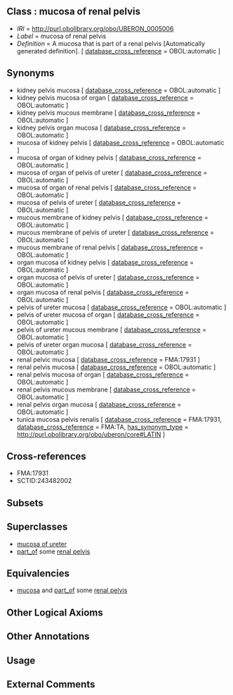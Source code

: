 
## Class : mucosa of renal pelvis

 * *IRI* = http://purl.obolibrary.org/obo/UBERON_0005006
 * *Label* = mucosa of renal pelvis
 * *Definition* = A mucosa that is part of a renal pelvis [Automatically generated definition]. [ [database_cross_reference](../../ef/oboInOwl#hasDbXref.md) = OBOL:automatic ]

## Synonyms

 * kidney pelvis mucosa [ [database_cross_reference](../../ef/oboInOwl#hasDbXref.md) = OBOL:automatic ]
 * kidney pelvis mucosa of organ [ [database_cross_reference](../../ef/oboInOwl#hasDbXref.md) = OBOL:automatic ]
 * kidney pelvis mucous membrane [ [database_cross_reference](../../ef/oboInOwl#hasDbXref.md) = OBOL:automatic ]
 * kidney pelvis organ mucosa [ [database_cross_reference](../../ef/oboInOwl#hasDbXref.md) = OBOL:automatic ]
 * mucosa of kidney pelvis [ [database_cross_reference](../../ef/oboInOwl#hasDbXref.md) = OBOL:automatic ]
 * mucosa of organ of kidney pelvis [ [database_cross_reference](../../ef/oboInOwl#hasDbXref.md) = OBOL:automatic ]
 * mucosa of organ of pelvis of ureter [ [database_cross_reference](../../ef/oboInOwl#hasDbXref.md) = OBOL:automatic ]
 * mucosa of organ of renal pelvis [ [database_cross_reference](../../ef/oboInOwl#hasDbXref.md) = OBOL:automatic ]
 * mucosa of pelvis of ureter [ [database_cross_reference](../../ef/oboInOwl#hasDbXref.md) = OBOL:automatic ]
 * mucous membrane of kidney pelvis [ [database_cross_reference](../../ef/oboInOwl#hasDbXref.md) = OBOL:automatic ]
 * mucous membrane of pelvis of ureter [ [database_cross_reference](../../ef/oboInOwl#hasDbXref.md) = OBOL:automatic ]
 * mucous membrane of renal pelvis [ [database_cross_reference](../../ef/oboInOwl#hasDbXref.md) = OBOL:automatic ]
 * organ mucosa of kidney pelvis [ [database_cross_reference](../../ef/oboInOwl#hasDbXref.md) = OBOL:automatic ]
 * organ mucosa of pelvis of ureter [ [database_cross_reference](../../ef/oboInOwl#hasDbXref.md) = OBOL:automatic ]
 * organ mucosa of renal pelvis [ [database_cross_reference](../../ef/oboInOwl#hasDbXref.md) = OBOL:automatic ]
 * pelvis of ureter mucosa [ [database_cross_reference](../../ef/oboInOwl#hasDbXref.md) = OBOL:automatic ]
 * pelvis of ureter mucosa of organ [ [database_cross_reference](../../ef/oboInOwl#hasDbXref.md) = OBOL:automatic ]
 * pelvis of ureter mucous membrane [ [database_cross_reference](../../ef/oboInOwl#hasDbXref.md) = OBOL:automatic ]
 * pelvis of ureter organ mucosa [ [database_cross_reference](../../ef/oboInOwl#hasDbXref.md) = OBOL:automatic ]
 * renal pelvic mucosa [ [database_cross_reference](../../ef/oboInOwl#hasDbXref.md) = FMA:17931 ]
 * renal pelvis mucosa [ [database_cross_reference](../../ef/oboInOwl#hasDbXref.md) = OBOL:automatic ]
 * renal pelvis mucosa of organ [ [database_cross_reference](../../ef/oboInOwl#hasDbXref.md) = OBOL:automatic ]
 * renal pelvis mucous membrane [ [database_cross_reference](../../ef/oboInOwl#hasDbXref.md) = OBOL:automatic ]
 * renal pelvis organ mucosa [ [database_cross_reference](../../ef/oboInOwl#hasDbXref.md) = OBOL:automatic ]
 * tunica mucosa pelvis renalis [ [database_cross_reference](../../ef/oboInOwl#hasDbXref.md) = FMA:17931, [database_cross_reference](../../ef/oboInOwl#hasDbXref.md) = FMA:TA, [has_synonym_type](../../pe/oboInOwl#hasSynonymType.md) = http://purl.obolibrary.org/obo/uberon/core#LATIN ]

## Cross-references

 * FMA:17931
 * SCTID:243482002

## Subsets


## Superclasses

 * [mucosa of ureter](../../UBERON/80/UBERON_0004980.md)
 * [part_of](../../BFO/50/BFO_0000050.md) some [renal pelvis](../../UBERON/24/UBERON_0001224.md)

## Equivalencies

 * [mucosa](../../UBERON/44/UBERON_0000344.md) and [part_of](../../BFO/50/BFO_0000050.md) some [renal pelvis](../../UBERON/24/UBERON_0001224.md)

## Other Logical Axioms


## Other Annotations


## Usage


## External Comments

